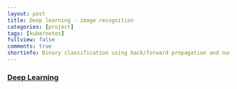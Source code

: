 ```yaml
---
layout: post
title: Deep learning - image recognition
categories: [project]
tags: [kubernetes]
fullview: false
comments: true
shortinfo: Binary classification using back/forward propagation and numpy. https://jnuho.github.io/articles/deep_learning.html
---
```


### [Deep Learning](https://jnuho.github.io/articles/deep_learning.html)